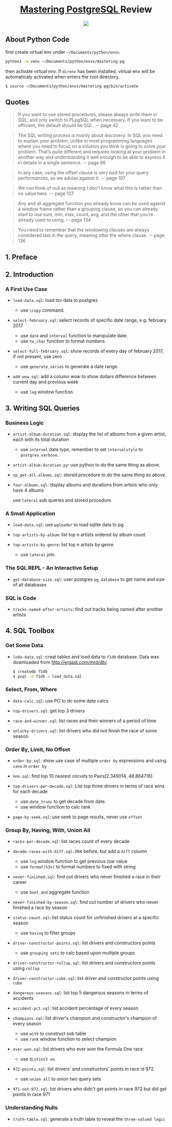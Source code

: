 <div align="center">
  <h1>
    <a href="https://masteringpostgresql.com/">
      Mastering PostgreSQL 
    </a>
    Review
</h1>

  <img src="http://ww1.sinaimg.cn/large/9b85365dgy1fr8tj2cl4qj20cc0e4dqw">
</div>

## About Python Code

first create virtual env under `~/Documents/python/envs`.

```bash
python3 -m venv ~/Documents/python/envs/mastering-pg
```

then activate virtual env. if `direnv` has been installed, virtual env will be automaticaly activated when enters the root directory.

```bash
$ source ~/Documents/python/envs/mastering-pg/bin/activate
```

## Quotes

> If you want to use stored procedures, please always write them in SQL, and only switch to PLpgSQL when necessary. If you want to be efficient, the default should be SQL. -- page 42

> The SQL writing process is mainly about discovery. In SQL you need to explain your problem, unlike in most programming languages where you need to focus on a solution you think is going to solve your problem. That’s quite different and requires looking at your problem in another way and understanding it well enough to be able to express it in details in a single sentence. -- page 86

> In any case, using the offset clause is very bad for your query performances, so we advise against it. -- page 107

> We can think of null as meaning I don’t know what this is rather than no value here. -- page 127

> Any and all aggregate function you already know can be used against a window frame rather than a grouping clause, so you can already start to use sum, min, max, count, avg, and the other that you’re already used to using. -- page 134

> You need to remember that the windowing clauses are always considered last in the query, meaning after the where clause. -- page 136

## 1. Preface

## 2. Introduction

### A First Use Case

- `load-data.sql`: load tsv data to postgres

  + use `\copy` command.

- `select-february.sql`: select records of specific date range, e.g. february 2017

  + use `date` and `interval` function to manipulate date.
  + use `to_char` function to format numbers.

- `select-full-february.sql`: show records of every day of february 2017, if not present, use zero

  + use `generate_series` to generate a date range.

- `add-wow.sql`: add a column *wow* to show dollars difference between current day and previous week

  + use `lag` window function.

## 3. Writing SQL Queries

### Business Logic

- `artist-album-duration.sql`: display the list of albums from a given artist, each with its total duration

  + use `interval` data type, remember to set `intervalstyle` to `postgres_verbose`.

- `artist-album-duration.py`: use python to do the same thing as above.

- `sp_get-all-albums.sql`: stored procedure to do the same thing as above.

- `four-albums.sql`: display albums and durations from artists who only have 4 albums

  use `lateral` sub queries and stored procedure.

### A Small Application

- `load-data.sql`: use `pgloader` to load sqlite data to pg

- `top-artists-by-album`: list top n artists ordered by album count

- `top-artists-by-genre`: list top n artists by genre

  + use `lateral` join.

### The SQL REPL - An Interactive Setup

- `get-database-size.sql`: user postgres `pg_database` to get name and size of all databases

### SQL is Code

- `tracks-named-after-artists`: find out tracks being named after another artists

## 4. SQL Toolbox

### Get Some Data

- `loda-data.sql`: creat tables and load data to `f1db` database. Data was downloaded from http://ergast.com/mrd/db/.

  ```bash
  $ createdb f1db
  $ psql -d f1db < load_data.sql
  ```

### Select, From, Where

- `date-calc.sql`: use PG to do some date calcs

- `top-drivers.sql`: get top 3 drivers

- `race-and-winner.sql`: list races and their winners of a period of time

- `unlucky-drivers.sql`: list drivers who did not finish the race of some season

### Order By, Limit, No Offset

- `order-by.sql`: show use case of multiple `order by` expressions and using `case` in `order by`

- `knn.sql`: find top 10 nearest circuits to Pairs(2.349014, 48.864716)

- `top-drivers-per-decade.sql`: List top three drivers in terms of race wins for each decade

  + use `date_trunc` to get decade from date.
  + use window function to calc rank

- `page-by-seek.sql`: use seek to page results, never use `offset`

### Group By, Having, With, Union All

- `races-per-decade.sql`: list races count of every decade

- `decade-races-with-diff.sql`: like before, but add a `diff` column

  + use `lng` window function to get previous row value
  + use `format(%3s)` to format numbers to fixed with string

- `never-finished.sql`: find out drivers who never finished a race in their career

  + use `bool_and` aggregate function

- `never-finished-by-season.sql`: find out number of drivers who never finished a race by season

- `status-count.sql`: list status count for unfinished drivers at a specific season

  + use `having` to filter groups

- `driver-constructor-points.sql`: list drivers and constructors points

  + use `grouping sets` to calc based upon multiple groups

- `driver-constructor-rollup.sql`: list drivers and constructors points using `rollup`

- `driver-constructor-cube.sql`: list driver and constructor points using `cube`

- `dangerous-seasons.sql`: list top 5 dangerous seasons in terms of accidents

- `accident-pct.sql`: list accident percentage of every season

- `champions.sql`: list driver's champion and constructor's champion of every season

  + use `with` to construct sub table
  + use `rank` window function to select champion

- `ever-won.sql`: list drivers who ever won the Formula One race

  + use `distinct on`

- `972-points.sql`: list drivers' and constructors' points in race id 972

  + use `union all` to union two query sets

- `971-not-972.sql`: list drivers who didn't get points in race 972 but did get points in race 971

### Understanding Nulls

- `truth-table.sql`: generate a truth table to reveal the `three-valued logic`

